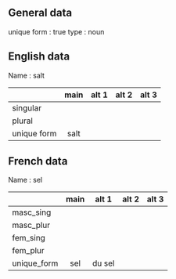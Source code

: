 ## General data

unique form : true
type : noun

## English data

Name : salt

|             | main | alt 1 | alt 2 | alt 3 |
| :---------- | :--: | :---: | :---: | ----- |
| singular    |      |       |       |       |
| plural      |      |       |       |       |
| unique form | salt |       |       |       |

## French data

Name : sel

|             | main | alt 1  | alt 2 | alt 3 |
| :---------- | :--: | :----: | :---: | :---: |
| masc_sing   |      |        |       |       |
| masc_plur   |      |        |       |       |
| fem_sing    |      |        |       |       |
| fem_plur    |      |        |       |       |
| unique_form | sel  | du sel |       |       |


